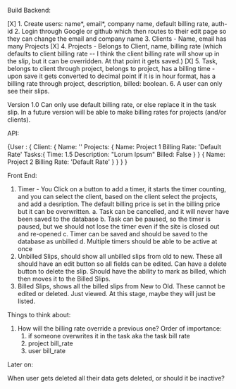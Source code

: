 Build Backend:

[X] 1. Create users: name*, email*, company name, default billing rate, auth-id 
2. Login through Google or github which then routes to their edit page so they can change the email and company name
3. Clients - Name, email has many Projects
[X] 4. Projects - Belongs to Client, name, billing rate (which defaults to client billing rate -- I think the client billing rate will show up in the slip, but it can be overridden. At that point it gets saved.)
[X] 5. Task, belongs to client through project, belongs to project, has a billing time - upon save it gets converted to decimal point if it is in hour format, has a billing rate through project, description, billed: boolean.
6. A user can only see their slips.

Version 1.0 
Can only use default billing rate, or else replace it in the task slip. In a future version will be able to make billing rates for projects (and/or clients). 

API:

{User : {
    Client: {
      Name: ''
      Projects: {
        Name: Project 1
        Billing Rate: 'Default Rate'
        Tasks:{
          Time: 1.5
          Description: "Lorum Ipsum"
          Billed: False
        }
      }
      {
        Name: Project 2
        Billing Rate: 'Default Rate'
      }
    }
  }
}

Front End:

1. Timer - You Click on a button to add a timer, it starts the timer counting, and you can select the client, based on the client select the projects, and add a desription. The default billing price is set in the billing price but it can be overwritten. 
  a. Task can be cancelled, and it will never have been saved to the database
  b. Task can be paused, so the timer is paused, but we should not lose the timer even if the site is closed out and re-opened
  c. Timer can be saved and should be saved to the database as unbilled
  d. Multiple timers should be able to be active at once
2. Unbilled Slips, should show all unbilled slips from old to new. These all should have an edit button so all fields can be edited. Can have a delete button to delete the slip. Should have the ability to mark as billed, which then moves it to the Billed Slips.
3. Billed Slips, shows all the billed slips from New to Old. These cannot be edited or deleted. Just viewed. At this stage, maybe they will just be listed.

Things to think about:

  1. How will the billing rate override a previous one?
     Order of importance:
     1. if someone overwrites it in the task aka the task bill rate
     2. project bill_rate
     3. user bill_rate



Later on:

When user gets deleted all their data gets deleted, or should it be inactive?